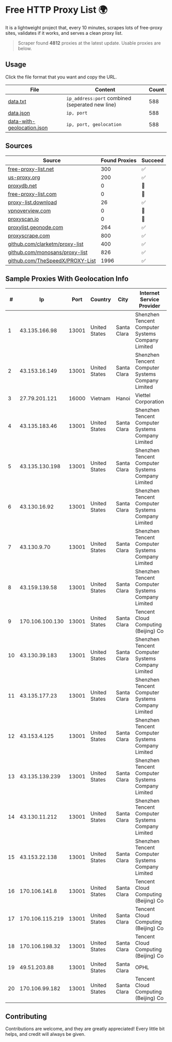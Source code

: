 
# Free HTTP Proxy List 🌍

It is a lightweight project that, every 10 minutes, scrapes lots of free-proxy sites, validates if it works, and serves a clean proxy list.


> Scraper found **4812** proxies at the latest update. Usable proxies are below.

## Usage

Click the file format that you want and copy the URL.


|File|Content|Count|
|----|-------|-----|
|[data.txt](https://raw.githubusercontent.com/themiralay/Proxy-List-World/master/data.txt)|`ip_address:port` combined (seperated new line)|588|
|[data.json](https://raw.githubusercontent.com/themiralay/Proxy-List-World/master/data.json)|`ip, port`|588|
|[data-with-geolocation.json](https://raw.githubusercontent.com/themiralay/Proxy-List-World/master/data-with-geolocation.json)|`ip, port, geolocation`|588|

## Sources

|Source|Found Proxies|Succeed|
|------|-------------|-------|
|[free-proxy-list.net](https://free-proxy-list.net)|300|✅|
|[us-proxy.org](https://www.us-proxy.org)|200|✅|
|[proxydb.net](http://proxydb.net)|0|🚫|
|[free-proxy-list.com](https://free-proxy-list.com/?page=&port=&type%5B%5D=http&type%5B%5D=https&up_time=0&search=Search)|0|🚫|
|[proxy-list.download](https://www.proxy-list.download/HTTP)|26|✅|
|[vpnoverview.com](https://vpnoverview.com/privacy/anonymous-browsing/free-proxy-servers)|0|🚫|
|[proxyscan.io](https://www.proxyscan.io)|0|🚫|
|[proxylist.geonode.com](https://proxylist.geonode.com/api/proxy-list?limit=300&page=1&sort_by=lastChecked&sort_type=desc&protocols=http,https)|264|✅|
|[proxyscrape.com](https://api.proxyscrape.com/v2/?request=displayproxies&protocol=http&timeout=10000&country=all&ssl=all&anonymity=all)|800|✅|
|[github.com/clarketm/proxy-list](https://raw.githubusercontent.com/clarketm/proxy-list/master/proxy-list-raw.txt)|400|✅|
|[github.com/monosans/proxy-list](https://raw.githubusercontent.com/monosans/proxy-list/main/proxies/http.txt)|826|✅|
|[github.com/TheSpeedX/PROXY-List](https://raw.githubusercontent.com/TheSpeedX/PROXY-List/master/http.txt)|1996|✅|


## Sample Proxies With Geolocation Info

|#|Ip|Port|Country|City|Internet Service Provider|
|-|--|----|-------|----|-------------------------|
|1|43.135.166.98|13001|United States|Santa Clara|Shenzhen Tencent Computer Systems Company Limited|
|2|43.153.16.149|13001|United States|Santa Clara|Shenzhen Tencent Computer Systems Company Limited|
|3|27.79.201.121|16000|Vietnam|Hanoi|Viettel Corporation|
|4|43.135.183.46|13001|United States|Santa Clara|Shenzhen Tencent Computer Systems Company Limited|
|5|43.135.130.198|13001|United States|Santa Clara|Shenzhen Tencent Computer Systems Company Limited|
|6|43.130.16.92|13001|United States|Santa Clara|Shenzhen Tencent Computer Systems Company Limited|
|7|43.130.9.70|13001|United States|Santa Clara|Shenzhen Tencent Computer Systems Company Limited|
|8|43.159.139.58|13001|United States|Santa Clara|Shenzhen Tencent Computer Systems Company Limited|
|9|170.106.100.130|13001|United States|Santa Clara|Tencent Cloud Computing (Beijing) Co|
|10|43.130.39.183|13001|United States|Santa Clara|Shenzhen Tencent Computer Systems Company Limited|
|11|43.135.177.23|13001|United States|Santa Clara|Shenzhen Tencent Computer Systems Company Limited|
|12|43.153.4.125|13001|United States|Santa Clara|Shenzhen Tencent Computer Systems Company Limited|
|13|43.135.139.239|13001|United States|Santa Clara|Shenzhen Tencent Computer Systems Company Limited|
|14|43.130.11.212|13001|United States|Santa Clara|Shenzhen Tencent Computer Systems Company Limited|
|15|43.153.22.138|13001|United States|Santa Clara|Shenzhen Tencent Computer Systems Company Limited|
|16|170.106.141.8|13001|United States|Santa Clara|Tencent Cloud Computing (Beijing) Co|
|17|170.106.115.219|13001|United States|Santa Clara|Tencent Cloud Computing (Beijing) Co|
|18|170.106.198.32|13001|United States|Santa Clara|Tencent Cloud Computing (Beijing) Co|
|19|49.51.203.88|13001|United States|Santa Clara|OPHL|
|20|170.106.99.182|13001|United States|Santa Clara|Tencent Cloud Computing (Beijing) Co|



## Contributing

Contributions are welcome, and they are greatly appreciated! Every
little bit helps, and credit will always be given.

